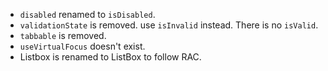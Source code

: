 - `disabled` renamed to `isDisabled`.
- `validationState` is removed. use `isInvalid` instead. There is no `isValid`.
- `tabbable` is removed.
- `useVirtualFocus` doesn't exist.
- Listbox is renamed to ListBox to follow RAC.
